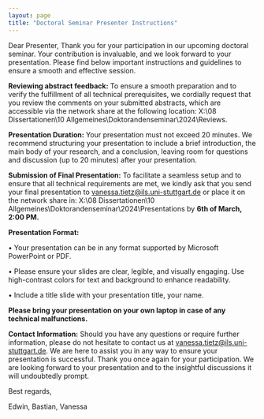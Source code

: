 ```yaml
---
layout: page
title: "Doctoral Seminar Presenter Instructions"
---
```

Dear Presenter,
Thank you for your participation in our upcoming doctoral seminar. Your contribution is invaluable, and we look forward to your presentation. Please find below important instructions and guidelines to ensure a smooth and effective session.

**Reviewing abstract feedback:**
To ensure a smooth preparation and to verify the fulfillment of all technical prerequisites, we cordially request that you review the comments on your submitted abstracts, which are accessible via the network share at the following location: X:\08 Dissertationen\10 Allgemeines\Doktorandenseminar\2024\Reviews.

**Presentation Duration:**
Your presentation must not exceed 20 minutes. We recommend structuring your presentation to include a brief introduction, the main body of your research, and a conclusion, leaving room for questions and discussion (up to 20 minutes) after your presentation.

**Submission of Final Presentation:**
To facilitate a seamless setup and to ensure that all technical requirements are met, we kindly ask that you send your final presentation to vanessa.tietz@ils.uni-stuttgart.de or place it on the network share in:
X:\08 Dissertationen\10 Allgemeines\Doktorandenseminar\2024\Presentations by **6th of March, 2:00 PM.**

**Presentation Format:**

•	Your presentation can be in any format supported by Microsoft PowerPoint or PDF.

•	Please ensure your slides are clear, legible, and visually engaging. Use high-contrast colors for text and background to enhance readability.

•	Include a title slide with your presentation title, your name.

**Please bring your presentation on your own laptop in case of any technical malfunctions.**

**Contact Information:**
Should you have any questions or require further information, please do not hesitate to contact us at vanessa.tietz@ils.uni-stuttgart.de. We are here to assist you in any way to ensure your presentation is successful.
Thank you once again for your participation. We are looking forward to your presentation and to the insightful discussions it will undoubtedly prompt.

Best regards,

Edwin, Bastian, Vanessa

